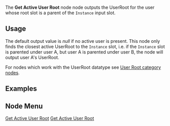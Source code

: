 <languages></languages> <translate>

The **Get Active User Root** node node outputs the UserRoot for the user
whose root slot is a parent of the `Instance` input slot.

## Usage

The default output value is *null* if no active user is present. This
node only finds the closest active UserRoot to the `Instance` slot, i.e.
if the `Instance` slot is parented under user A, but user A is parented
under user B, the node will output user A's UserRoot.

For nodes which work with the UserRoot datatype see [User Root category
nodes](:Category:Protoflux:_User_Root "wikilink").

## Examples

## Node Menu

</translate>

[Get Active User Root](Category:Protoflux{{#translation:}} "wikilink")
[Get Active User
Root](Category:Protoflux:Slots{{#translation:}} "wikilink")